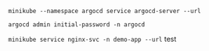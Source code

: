 ```minikube --namespace argocd service argocd-server --url```

```argocd admin initial-password -n argocd```

```minikube service nginx-svc -n demo-app --url``` 
test
